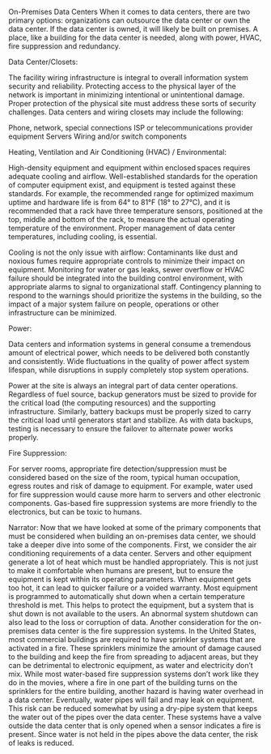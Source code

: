 On-Premises Data Centers
When it comes to data centers, there are two primary options: organizations can outsource the data center or own the data center. If the data center is owned, it will likely be built on premises. A place, like a building for the data center is needed, along with power, HVAC, fire suppression and redundancy.



Data Center/Closets:

The facility wiring infrastructure is integral to overall information system security and reliability. Protecting access to the physical layer of the network is important in minimizing intentional or unintentional damage. Proper protection of the physical site must address these sorts of security challenges. Data centers and wiring closets may include the following:

Phone, network, special connections
ISP or telecommunications provider equipment
Servers
Wiring and/or switch components




Heating, Ventilation and Air Conditioning (HVAC) / Environmental:

High-density equipment and equipment within enclosed spaces requires adequate cooling and airflow. Well-established standards for the operation of computer equipment exist, and equipment is tested against these standards. For example, the recommended range for optimized maximum uptime and hardware life is from 64° to 81°F (18° to 27°C), and it is recommended that a rack have three temperature sensors, positioned at the top, middle and bottom of the rack, to measure the actual operating temperature of the environment. Proper management of data center temperatures, including cooling, is essential.

Cooling is not the only issue with airflow: Contaminants like dust and noxious fumes require appropriate controls to minimize their impact on equipment. Monitoring for water or gas leaks, sewer overflow or HVAC failure should be integrated into the building control environment, with appropriate alarms to signal to organizational staff. Contingency planning to respond to the warnings should prioritize the systems in the building, so the impact of a major system failure on people, operations or other infrastructure can be minimized.





Power:

Data centers and information systems in general consume a tremendous amount of electrical power, which needs to be delivered both constantly and consistently. Wide fluctuations in the quality of power affect system lifespan, while disruptions in supply completely stop system operations.

Power at the site is always an integral part of data center operations. Regardless of fuel source, backup generators must be sized to provide for the critical load (the computing resources) and the supporting infrastructure. Similarly, battery backups must be properly sized to carry the critical load until generators start and stabilize. As with data backups, testing is necessary to ensure the failover to alternate power works properly.




Fire Suppression:

For server rooms, appropriate fire detection/suppression must be considered based on the size of the room, typical human occupation, egress routes and risk of damage to equipment. For example, water used for fire suppression would cause more harm to servers and other electronic components. Gas-based fire suppression systems are more friendly to the electronics, but can be toxic to humans.







Narrator: Now that we have looked at some of the primary components that must be considered when building an on-premises data center, we should take a deeper dive into some of the components.  First, we consider the air conditioning requirements of a data center.  Servers and other equipment generate a lot of heat which must be handled appropriately. This is not just to make it comfortable when humans are present, but to ensure the equipment is kept within its operating parameters. When equipment gets too hot, it can lead to quicker failure or a voided warranty. Most equipment is programmed to automatically shut down when a certain temperature threshold is met. This helps to protect the equipment, but a system that is shut down is not available to the users. An abnormal system shutdown can also lead to the loss or corruption of data.  Another consideration for the on-premises data center is the fire suppression systems. In the United States, most commercial buildings are required to have sprinkler systems that are activated in a fire. These sprinklers minimize the amount of damage caused to the building and keep the fire from spreading to adjacent areas, but they can be detrimental to electronic equipment, as water and electricity don’t mix. While most water-based fire suppression systems don’t work like they do in the movies, where a fire in one part of the building turns on the sprinklers for the entire building, another hazard is having water overhead in a data center. Eventually, water pipes will fail and may leak on equipment. This risk can be reduced somewhat by using a dry-pipe system that keeps the water out of the pipes over the data center. These systems have a valve outside the data center that is only opened when a sensor indicates a fire is present. Since water is not held in the pipes above the data center, the risk of leaks is reduced.  

